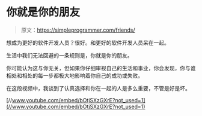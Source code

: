 # 你就是你的朋友

> 原文：<https://simpleprogrammer.com/friends/>

想成为更好的软件开发人员？很好。和更好的软件开发人员呆在一起。

生活中我们无法回避的一条规则是，你就是你的朋友。

你可能认为这与你无关，但如果你仔细审视自己的生活和事业，你会发现，你与谁相处和相处的每一步都极大地影响着你自己的成功或失败。

在这段视频中，我谈到了认真选择和你在一起的人是多么重要，不管是好是坏。

[//www.youtube.com/embed/bOtjSXzGXrE?not_used=1](//www.youtube.com/embed/bOtjSXzGXrE?not_used=1)